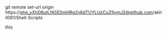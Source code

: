 git remote set-url origin https://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@github.com/akhil081/Shell-Scripts



this
